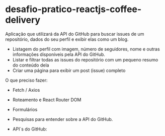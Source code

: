 # desafio-pratico-reactjs-coffee-delivery


Aplicação que utilizará da API do GitHub para buscar issues de um repositório, dados do seu perfil e exibir elas como um blog.

- Listagem do perfil com imagem, número de seguidores, nome e outras informações disponíveis pela API do GitHub.
- Listar e filtrar todas as issues do repositório com um pequeno resumo do conteúdo dela
- Criar uma página para exibir um post (issue) completo

O que preciso fazer:

- Fetch / Axios
- Roteamento e React Router DOM
- Formulários
- Pesquisas para entender sobre a API do GitHub.

- API´s do GitHub:

